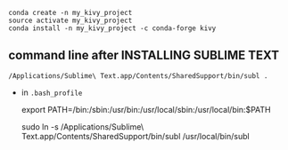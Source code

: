 	conda create -n my_kivy_project
	source activate my_kivy_project
	conda install -n my_kivy_project -c conda-forge kivy

## command line after INSTALLING SUBLIME TEXT 
	/Applications/Sublime\ Text.app/Contents/SharedSupport/bin/subl .

- in `.bash_profile`

	export PATH=/bin:/sbin:/usr/bin:/usr/local/sbin:/usr/local/bin:$PATH

	sudo ln -s /Applications/Sublime\ Text.app/Contents/SharedSupport/bin/subl /usr/local/bin/subl